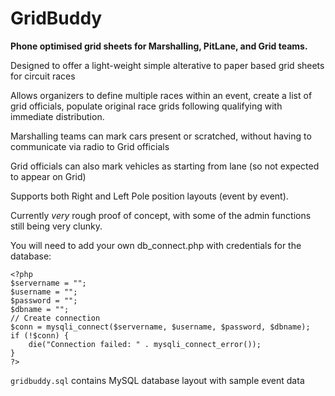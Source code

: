 # GridBuddy
**Phone optimised grid sheets for Marshalling, PitLane, and Grid teams.**

Designed to offer a light-weight simple alterative to paper based grid sheets for circuit races

Allows organizers to define multiple races within an event, create a list of grid officials, populate original race grids following qualifying with immediate distribution.

Marshalling teams can mark cars present or scratched, without having to communicate via radio to Grid officials

Grid officials can also mark vehicles as starting from lane (so not expected to appear on Grid)

Supports both Right and Left Pole position layouts (event by event).

Currently *very* rough proof of concept, with some of the admin functions still being very clunky.

You will need to add your own db_connect.php with credentials for the database:
```
<?php
$servername = "";
$username = "";
$password = "";
$dbname = "";
// Create connection
$conn = mysqli_connect($servername, $username, $password, $dbname);
if (!$conn) {
    die("Connection failed: " . mysqli_connect_error());
}
?>
```

`gridbuddy.sql` contains MySQL database layout with sample event data